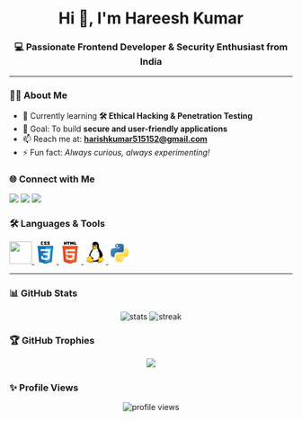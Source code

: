 <h1 align="center">Hi 👋, I'm Hareesh Kumar</h1>
<h3 align="center">💻 Passionate Frontend Developer & Security Enthusiast from India</h3>

---

### 👨‍💻 About Me  
- 🌱 Currently learning **🛠️ Ethical Hacking & Penetration Testing**  
- 🎯 Goal: To build **secure and user-friendly applications**  
- 📫 Reach me at: **harishkumar515152@gmail.com**  
- ⚡ Fun fact: *Always curious, always experimenting!*  


### 🌐 Connect with Me  
<p align="left">
  <a href="mailto:harishkumar515152@gmail.com"><img src="https://img.shields.io/badge/Email-D14836?style=for-the-badge&logo=gmail&logoColor=white"/></a>
  <a href="https://twitter.com/" target="https://x.com/0xhareesh?t=yvldGLEXg-MWX2LF9atUXg&s=09"><img src="https://img.shields.io/badge/Twitter-1DA1F2?style=for-the-badge&logo=twitter&logoColor=white"/></a>
  <a href="https://linkedin.com" target="https://www.linkedin.com/in/harishkumar-juniorcyber"><img src="https://img.shields.io/badge/LinkedIn-0A66C2?style=for-the-badge&logo=linkedin&logoColor=white"/></a>
</p>



### 🛠️ Languages & Tools  
<p align="left">
  <a href="https://www.gnu.org/software/bash/" target="_blank"> <img src="https://www.vectorlogo.zone/logos/gnu_bash/gnu_bash-icon.svg" width="40" height="40"/> </a>
  <a href="https://www.w3schools.com/css/" target="_blank"> <img src="https://raw.githubusercontent.com/devicons/devicon/master/icons/css3/css3-original-wordmark.svg" width="40" height="40"/> </a>
  <a href="https://www.w3.org/html/" target="_blank"> <img src="https://raw.githubusercontent.com/devicons/devicon/master/icons/html5/html5-original-wordmark.svg" width="40" height="40"/> </a>
  <a href="https://www.linux.org/" target="_blank"> <img src="https://raw.githubusercontent.com/devicons/devicon/master/icons/linux/linux-original.svg" width="40" height="40"/> </a>
  <a href="https://www.python.org" target="_blank"> <img src="https://raw.githubusercontent.com/devicons/devicon/master/icons/python/python-original.svg" width="40" height="40"/> </a>
</p>

---

### 📊 GitHub Stats  
<p align="center">
  <img src="https://github-readme-stats.vercel.app/api?username=hareesh0x01&show_icons=true&theme=tokyonight" alt="stats" />
  <img src="https://github-readme-streak-stats.herokuapp.com/?user=hareesh0x01&theme=tokyonight" alt="streak" />
</p>



### 🏆 GitHub Trophies  
<p align="center">
  <img src="https://github-profile-trophy.vercel.app/?username=hareesh0x01&theme=onedark&row=1&column=6" />
</p>



### ✨ Profile Views  
<p align="center">
  <img src="https://komarev.com/ghpvc/?username=hareesh0x01&label=Profile%20views&color=0e75b6&style=flat" alt="profile views" />
</p>

  
